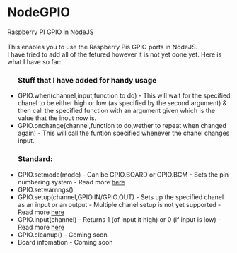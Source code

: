 # NodeGPIO
Raspberry PI GPIO in NodeJS
<br><br>
This enables you to use the Raspberry Pis GPIO ports in NodeJS.
<br>I have tried to add all of the fetured however it is not yet done yet. Here is what I have so far:
<br>
<ul>
<h3>Stuff that I have added for handy usage</h3>
<li>GPIO.when(channel,input,function to do) - This will wait for the specified chanel to be either high or low (as specified by the second argument) & then call the specified function with an argument given which is the value that the inout now is.</li>
<li>GPIO.onchange(channel,function to do,wether to repeat when changed again) - This will call the funtion specified whenever the chanel changes input.</li>
<h3>Standard:</h3>
<li>GPIO.setmode(mode) - Can be GPIO.BOARD or GPIO.BCM - Sets the pin numbering system - Read more <a href="https://sourceforge.net/p/raspberry-gpio-python/wiki/BasicUsage/">here</a></li>
<!--<li>GPIO.getmode() - Coming soon</li>-->
<li>GPIO.setwarnngs()</li>
<li>GPIO.setup(channel,GPIO.IN/GPIO.OUT) - Sets up the specified chanel as an input or an output - Multiple chanel setup is not yet supported - Read more <a href="https://sourceforge.net/p/raspberry-gpio-python/wiki/BasicUsage/">here</a></li>
<li>GPIO.input(channel) - Returns 1 (of input it high) or 0 (if input is low) - Read more <a href="https://sourceforge.net/p/raspberry-gpio-python/wiki/BasicUsage/">here</a></li>
<li>GPIO.cleanup() - Coming soon</li>
<li>Board infomation - Coming soon</li>
</ul>
